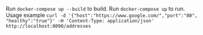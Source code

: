 Run `docker-compose up --build` to build.
Run `docker-compose up` to run.
Usage example `curl -d '{"host":"https://www.google.com/","port":"80", "healthy":"true"}' -H 'Content-Type: application/json' http://localhost:8090/addresses`
